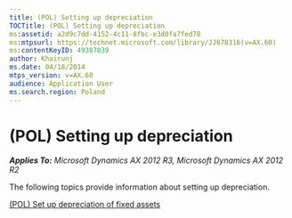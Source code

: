 ```yaml
---
title: (POL) Setting up depreciation
TOCTitle: (POL) Setting up depreciation
ms:assetid: a2d9c7dd-4152-4c11-8fbc-e3d0fa7fed78
ms:mtpsurl: https://technet.microsoft.com/library/JJ678316(v=AX.60)
ms:contentKeyID: 49387039
author: Khairunj
ms.date: 04/18/2014
mtps_version: v=AX.60
audience: Application User
ms.search.region: Poland
---
```


# (POL) Setting up depreciation 


_**Applies To:** Microsoft Dynamics AX 2012 R3, Microsoft Dynamics AX 2012 R2_

The following topics provide information about setting up depreciation.

[(POL) Set up depreciation of fixed assets](pol-set-up-depreciation-of-fixed-assets.md)

  


